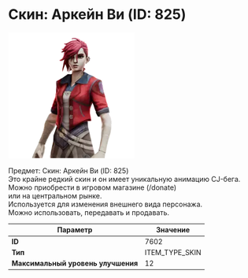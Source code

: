 # Скин: Аркейн Ви (ID: 825)

![Item Image](../img/7602.webp?raw=true)

Предмет: Скин: Аркейн Ви (ID: 825)<br>Это крайне редкий скин и он имеет уникальную анимацию CJ-бега.<br>Можно приобрести в игровом магазине (/donate)<br>или на центральном рынке.<br>Используется для изменения внешнего вида персонажа.<br>Можно использовать, передавать и продавать.


| Параметр | Значение |
|----------|----------|
| **ID** | 7602 |
| **Тип** | ITEM_TYPE_SKIN |
| **Максимальный уровень улучшения** | 12 |

